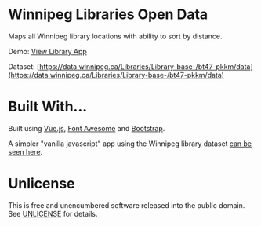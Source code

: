 # Winnipeg Libraries Open Data

Maps all Winnipeg library locations with ability to sort by distance.

Demo: [View Library App](https://stungeye.com/opendata2017/library/)

Dataset: [https://data.winnipeg.ca/Libraries/Library-base-/bt47-pkkm/data](https://data.winnipeg.ca/Libraries/Library-base-/bt47-pkkm/data)

# Built With...

Built using [Vue.js](https://vuejs.org/), [Font Awesome](http://fontawesome.io/icons/) and [Bootstrap](https://getbootstrap.com/).

A simpler "vanilla javascript" app using the Winnipeg library dataset [can be seen here](http://jsfiddle.net/stungeye/bvL3Lsw4/).

# Unlicense

This is free and unencumbered software released into the public domain. See [UNLICENSE](http://unlicense.org/) for details.
